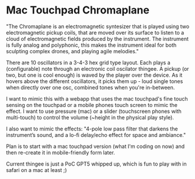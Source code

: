 # Mac Touchpad Chromaplane

"The Chromaplane is an electromagnetic syntesizer that is played using two electromagnetic pickup coils, that are moved over its surface to listen to a cloud of electromagnetic fields produced by the instrument. The instrument is fully analog and polyphonic, this makes the instrument ideal for both sculpting complex drones, and playing agile melodies."

There are 10 oscillators in a 3-4-3 hex grid type layout. Each plays a (configurable) note through an electronic coil oscilator thingee. A pickup (or two, but one is cool enough) is waved by the player over the device. As it hovers above the different oscillators, it picks them up - loud single tones when directly over one osc, combined tones when you're in-between.

I want to mimic this with a webapp that uses the mac touchpad's fine touch sensing on the touchpad or a mobile phones touch screen to mimic the effect. I want to use pressure (mac) or a slider (touchscreen phones with multi-touch) to control the volume (~height in the physical play style).

I also want to mimic the effects: "4-pole low pass filter that darkens the instrument’s sound, and a lo-fi delay/echo effect for space and ambiance."

Plan is to start with a mac touchpad version (what I'm coding on now) and then re-create it in mobile-friendly form later.

Current thingee is just a PoC GPT5 whipped up, which is fun to play with in safari on a mac at least ;)